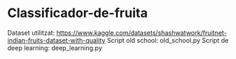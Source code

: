 # Classificador-de-fruita
Dataset utilitzat: https://www.kaggle.com/datasets/shashwatwork/fruitnet-indian-fruits-dataset-with-quality
Script old school: old_school.py
Script de deep learning: deep_learning.py

